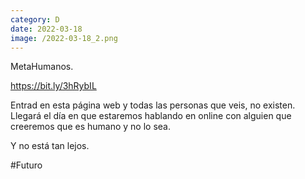 ```yaml
--- 
category: D 
date: 2022-03-18 
image: /2022-03-18_2.png 
--- 
```


MetaHumanos.

https://bit.ly/3hRybIL

Entrad en esta página web y todas las personas que veis, no existen. Llegará el día en que estaremos hablando en online con alguien que creeremos que es humano y no lo sea.

Y no está tan lejos. 

#Futuro